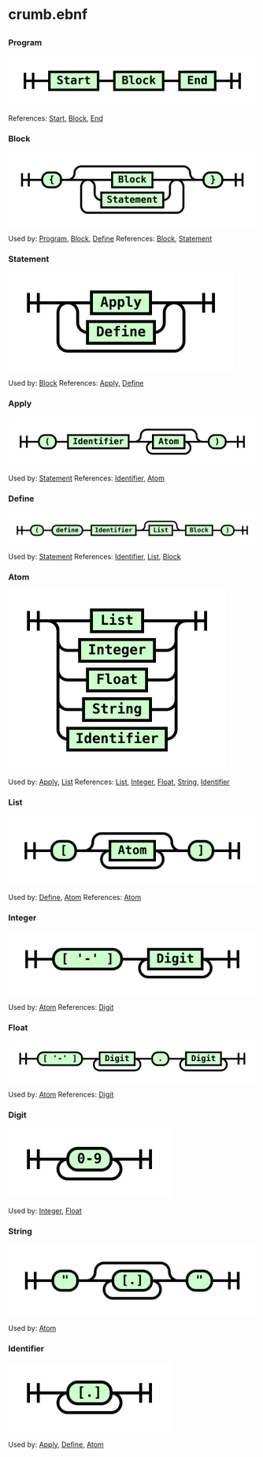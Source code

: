 
# crumb.ebnf

## 


### Program

![Program](.\diagram/Program.svg)

References: [Start](#Start), [Block](#Block), [End](#End)

### Block

![Block](.\diagram/Block.svg)

Used by: [Program](#Program), [Block](#Block), [Define](#Define)
References: [Block](#Block), [Statement](#Statement)

### Statement

![Statement](.\diagram/Statement.svg)

Used by: [Block](#Block)
References: [Apply](#Apply), [Define](#Define)

### Apply

![Apply](.\diagram/Apply.svg)

Used by: [Statement](#Statement)
References: [Identifier](#Identifier), [Atom](#Atom)

### Define

![Define](.\diagram/Define.svg)

Used by: [Statement](#Statement)
References: [Identifier](#Identifier), [List](#List), [Block](#Block)

### Atom

![Atom](.\diagram/Atom.svg)

Used by: [Apply](#Apply), [List](#List)
References: [List](#List), [Integer](#Integer), [Float](#Float), [String](#String), [Identifier](#Identifier)

### List

![List](.\diagram/List.svg)

Used by: [Define](#Define), [Atom](#Atom)
References: [Atom](#Atom)

### Integer

![Integer](.\diagram/Integer.svg)

Used by: [Atom](#Atom)
References: [Digit](#Digit)

### Float

![Float](.\diagram/Float.svg)

Used by: [Atom](#Atom)
References: [Digit](#Digit)

### Digit

![Digit](.\diagram/Digit.svg)

Used by: [Integer](#Integer), [Float](#Float)

### String

![String](.\diagram/String.svg)

Used by: [Atom](#Atom)

### Identifier

![Identifier](.\diagram/Identifier.svg)

Used by: [Apply](#Apply), [Define](#Define), [Atom](#Atom)

